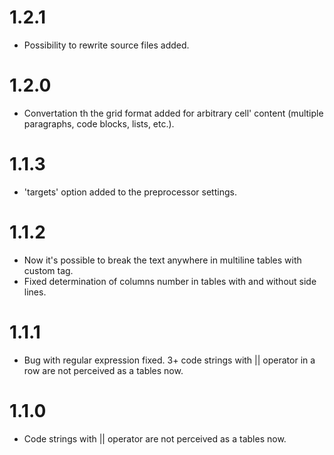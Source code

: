 # 1.2.1

-   Possibility to rewrite source files added.

# 1.2.0

-   Convertation th the grid format added for arbitrary cell' content (multiple paragraphs, code blocks, lists, etc.).

# 1.1.3

-   'targets' option added to the preprocessor settings.

# 1.1.2

-   Now it's possible to break the text anywhere in multiline tables with custom tag.
-   Fixed determination of columns number in tables with and without side lines.

# 1.1.1

-   Bug with regular expression fixed. 3+ code strings with || operator in a row are not perceived as a tables now.

# 1.1.0

-   Code strings with || operator are not perceived as a tables now.
